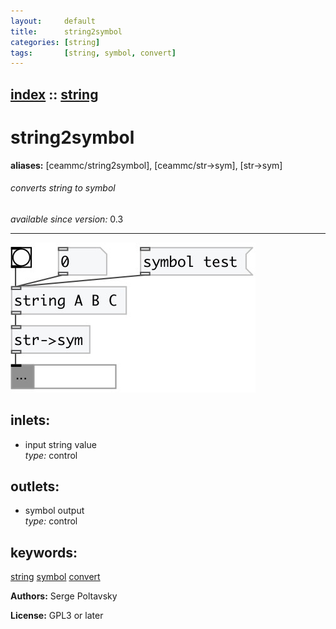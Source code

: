 ```yaml
---
layout:     default
title:      string2symbol
categories: [string]
tags:       [string, symbol, convert]
---
```

[index](index.html) :: [string](category_string.html)
---

# string2symbol
**aliases:** [ceammc/string2symbol], [ceammc/str-&gt;sym], [str-&gt;sym]


###### converts string to symbol

*available since version:* 0.3

---




[![example](../examples/img/string2symbol.jpg)](../examples/pd/string2symbol.pd)









## inlets:

* input string value<br>
_type:_ control



## outlets:

* symbol output<br>
_type:_ control



## keywords:

[string](keywords/string.html)
[symbol](keywords/symbol.html)
[convert](keywords/convert.html)






**Authors:** Serge Poltavsky




**License:** GPL3 or later






